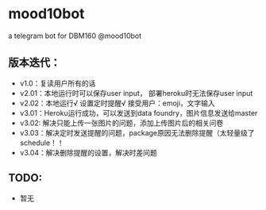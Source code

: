 # mood10bot
a telegram bot for DBM160 @mood10bot

## 版本迭代：
- v1.0：复读用户所有的话
- v2.01：本地运行时可以保存user input， 部署heroku时无法保存user input
- v2.02：本地运行√ 设置定时提醒√ 接受用户：emoji，文字输入
- v3.01：Heroku运行成功，可以发送到data foundry，图片信息发送给master
- v3.02: 解决只能上传一张图片的问题，添加上传图片后的相关问卷
- v3.03：解决定时发送提醒的问题，package原因无法删除提醒（太轻量级了schedule！！
- v3.04：解决删除提醒的设置，解决时差问题

## TODO: 
- 暂无